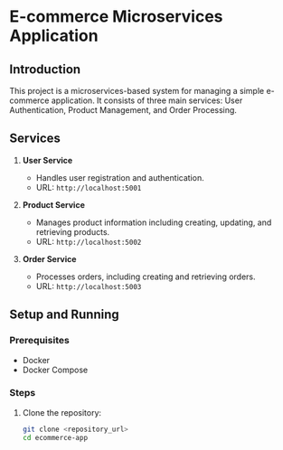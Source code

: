 # E-commerce Microservices Application

## Introduction

This project is a microservices-based system for managing a simple e-commerce application. It consists of three main services: User Authentication, Product Management, and Order Processing.

## Services

1. **User Service**
   - Handles user registration and authentication.
   - URL: `http://localhost:5001`

2. **Product Service**
   - Manages product information including creating, updating, and retrieving products.
   - URL: `http://localhost:5002`

3. **Order Service**
   - Processes orders, including creating and retrieving orders.
   - URL: `http://localhost:5003`

## Setup and Running

### Prerequisites

- Docker
- Docker Compose

### Steps

1. Clone the repository:

   ```sh
   git clone <repository_url>
   cd ecommerce-app
